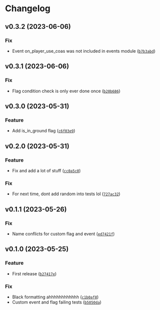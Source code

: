 # Changelog

<!--next-version-placeholder-->

## v0.3.2 (2023-06-06)
### Fix

* Event on_player_use_coas was not included in events module ([`b7b3abd`](https://github.com/reapermc/crankshaft/commit/b7b3abd15daf5a96203f61f401628f7be9ed385c))

## v0.3.1 (2023-06-06)
### Fix

* Flag condition check is only ever done once ([`b20b686`](https://github.com/reapermc/crankshaft/commit/b20b686117099584f04eb0861f54cfd1b24abe2a))

## v0.3.0 (2023-05-31)
### Feature

* Add is_in_ground flag ([`c6f03e9`](https://github.com/reapermc/crankshaft/commit/c6f03e96530df1e250709de791f88c7a7fff0236))

## v0.2.0 (2023-05-31)
### Feature

* Fix and add a lot of stuff ([`cc0a5c0`](https://github.com/reapermc/crankshaft/commit/cc0a5c0beb1a8f89ef8ceafd74db79b44fd838f3))

### Fix

* For next time, dont add random into tests lol ([`727ac32`](https://github.com/reapermc/crankshaft/commit/727ac324859a478ebeb1592f7f573fe33f053bd3))

## v0.1.1 (2023-05-26)
### Fix
* Name conflicts for custom flag and event ([`ed7421f`](https://github.com/reapermc/crankshaft/commit/ed7421f1d5e00364be0b0c177ba86ff421b74796))

## v0.1.0 (2023-05-25)
### Feature
* First release ([`b27417e`](https://github.com/reapermc/crankshaft/commit/b27417eb5b63e08a0e77b7c7d6e7fbd5146eb194))

### Fix
* Black formatting ahhhhhhhhhhhh ([`c1b0af8`](https://github.com/reapermc/crankshaft/commit/c1b0af8a7140d71fa1151f944f778d59d9819d7f))
* Custom event and flag failing tests ([`b5050da`](https://github.com/reapermc/crankshaft/commit/b5050da01ece8c392a2ca1e1451a9461d2cb1899))
